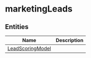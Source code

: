 
# marketingLeads


## Entities

|Name|Description|
|---|---|
|[LeadScoringModel](https://docs.microsoft.com/en-us/common-data-model/schema/core/applicationcommon/foundationcommon/crmcommon/solutions/marketing/marketingleads/LeadScoringModel)|  |
